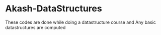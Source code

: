 # Akash-DataStructures
These codes are done while doing a datastructure course and Any basic datastructures are computed
